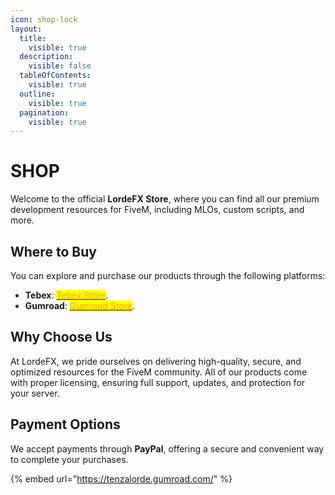 ```yaml
---
icon: shop-lock
layout:
  title:
    visible: true
  description:
    visible: false
  tableOfContents:
    visible: true
  outline:
    visible: true
  pagination:
    visible: true
---
```


# SHOP

Welcome to the official **LordeFX Store**, where you can find all our premium development resources for FiveM, including MLOs, custom scripts, and more.

## Where to Buy

You can explore and purchase our products through the following platforms:

* **Tebex**: [<mark style="color:orange;">Tebex Store</mark>](https://lordefx.tebex.io/).
* **Gumroad**: [<mark style="color:orange;">Gumroad Store</mark>](https://tenzalorde.gumroad.com/).

## Why Choose Us

At LordeFX, we pride ourselves on delivering high-quality, secure, and optimized resources for the FiveM community. All of our products come with proper licensing, ensuring full support, updates, and protection for your server.

## Payment Options

We accept payments through **PayPal**, offering a secure and convenient way to complete your purchases.



{% embed url="https://tenzalorde.gumroad.com/" %}

